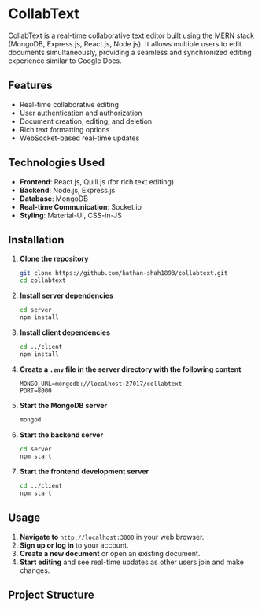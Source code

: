 # CollabText

CollabText is a real-time collaborative text editor built using the MERN stack (MongoDB, Express.js, React.js, Node.js). It allows multiple users to edit documents simultaneously, providing a seamless and synchronized editing experience similar to Google Docs.

## Features

- Real-time collaborative editing
- User authentication and authorization
- Document creation, editing, and deletion
- Rich text formatting options
- WebSocket-based real-time updates

## Technologies Used

- **Frontend**: React.js, Quill.js (for rich text editing)
- **Backend**: Node.js, Express.js
- **Database**: MongoDB
- **Real-time Communication**: Socket.io
- **Styling**: Material-UI, CSS-in-JS

## Installation

1. **Clone the repository**
    ```bash
    git clone https://github.com/kathan-shah1893/collabtext.git
    cd collabtext
    ```

2. **Install server dependencies**
    ```bash
    cd server
    npm install
    ```

3. **Install client dependencies**
    ```bash
    cd ../client
    npm install
    ```

4. **Create a `.env` file in the server directory with the following content**
    ```plaintext
    MONGO_URL=mongodb://localhost:27017/collabtext
    PORT=8000
    ```

5. **Start the MongoDB server**
    ```bash
    mongod
    ```

6. **Start the backend server**
    ```bash
    cd server
    npm start
    ```

7. **Start the frontend development server**
    ```bash
    cd ../client
    npm start
    ```

## Usage

1. **Navigate to** `http://localhost:3000` in your web browser.
2. **Sign up or log in** to your account.
3. **Create a new document** or open an existing document.
4. **Start editing** and see real-time updates as other users join and make changes.

## Project Structure

